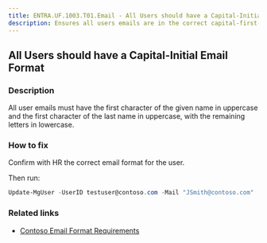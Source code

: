 ```yaml
---
title: ENTRA.UF.1003.T01.Email - All Users should have a Capital-Initial Email Format
description: Ensures all users emails are in the correct capital-first-initial email addresses format
---
```

## All Users should have a Capital-Initial Email Format

### Description

All user emails must have the first character of the given name in uppercase and the first character of the last name in uppercase, with the remaining letters in lowercase.

### How to fix

Confirm with HR the correct email format for the user.

Then run:

```powershell
Update-MgUser -UserID testuser@contoso.com -Mail "JSmith@contoso.com"
```

### Related links

- [Contoso Email Format Requirements](https://contoso.service-now.com/emailformat)
